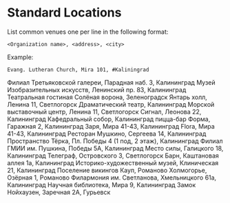 # Standard Locations

List common venues one per line in the following format:

```
<Organization name>, <address>, <city>
```

Example:

```
Evang. Lutheran Church, Mira 101, #Kaliningrad
```

Филиал Третьяковской галереи, Парадная наб. 3, Калининград
Музей Изобразительных искусств, Ленинский пр. 83, Калининград
Театральная гостиная Солёная ворона, Зеленоградск
Янтарь холл, Ленина 11, Светлогорск
Драматический театр, Калининград
Морской выставочный центр, Ленина 11, Светлогорск
Сигнал, Леонова 22, Калининград
Кафедральный собор, Калининград
пицца-бар Форма, Гаражная 2, Калининград
Заря, Мира 41-43, Калининград
Flora, Мира 41-43, Калининград
Ресторан Мушкино, Сергеева 14, Калининград
Пространство Тёрка, Пл. Победы 4 (1 под, 2 этаж), Калининград
Филиал ГМИИ им. Пушкина, Победы 5А, Калининград
Место силы, Галицкого 18, Калининград
Телеграф, Островского 3, Светлогорск
Барн, Каштановая аллея 1а, Калининград
Историко-художественный музей, Клиническая 21, Калининград
Поселение викингов Кауп, Романово
Холмогорье, Озёрная 1, Романово
Филармония им. Светланова, Хмельницкого 61а, Калининград
Научная библиотека, Мира 9, Калининград
Замок Нойхаузен, Заречная 2А, Гурьевск

